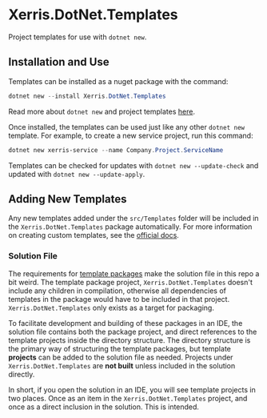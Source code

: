 # Xerris.DotNet.Templates

Project templates for use with `dotnet new`.

## Installation and Use

Templates can be installed as a nuget package with the command:

```powershell
dotnet new --install Xerris.DotNet.Templates
```

Read more about `dotnet new` and project templates
[here](https://docs.microsoft.com/en-us/dotnet/core/tools/dotnet-new).

Once installed, the templates can be used just like any other `dotnet new`
template. For example, to create a new service project, run this command:

```powershell
dotnet new xerris-service --name Company.Project.ServiceName
```

Templates can be checked for updates with `dotnet new --update-check` and
updated with `dotnet new --update-apply`.

## Adding New Templates

Any new templates added under the `src/Templates` folder will be included in the
`Xerris.DotNet.Templates` package automatically. For more information on
creating custom templates, see the [official docs](https://docs.microsoft.com/en-us/dotnet/core/tools/custom-templates).

### Solution File

The requirements for [template packages](https://docs.microsoft.com/en-us/dotnet/core/tutorials/cli-templates-create-template-package)
make the solution file in this repo a bit weird. The template package project,
`Xerris.DotNet.Templates` doesn't include any children in compilation, otherwise
all dependencies of templates in the package would have to be included in that
project. `Xerris.DotNet.Templates` only exists as a target for packaging.

To facilitate development and building of these packages in an IDE, the solution
file contains both the package project, and direct references to the template
projects inside the directory structure. The directory structure is the primary
way of structuring the template packages, but template **projects** can be
added to the solution file as needed. Projects under `Xerris.DotNet.Templates`
are **not built** unless included in the solution directly.

In short, if you open the solution in an IDE, you will see template projects in
two places. Once as an item in the `Xerris.DotNet.Templates` project, and once
as a direct inclusion in the solution. This is intended.
